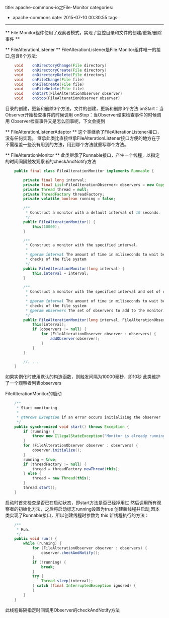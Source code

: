 title: apache-commons-io之File-Monitor
categories:
  - apache-commons
date: 2015-07-10 00:30:55
tags:
---

** File Monitor组件使用了观察者模式，实现了监控目录和文件的创建/更新/删除事件 **

** FileAlterationListener **
FileAlterationListener是File Monitor组件唯一的接口,包含8个方法:

```java
    void    onDirectoryChange(File directory) 
    void    onDirectoryCreate(File directory) 
    void    onDirectoryDelete(File directory) 
    void    onFileChange(File file) 
    void    onFileCreate(File file) 
    void    onFileDelete(File file) 
    void    onStart(FileAlterationObserver observer) 
    void    onStop(FileAlterationObserver observer) 
```

目录的创建，更新和删除3个方法，文件的创建，更新和删除3个方法
onStart：当Observer开始检查事件的时候调用
onStop：当Observer结束检查事件的时候调用
Observer检查事件又是怎么回事呢，下文会提到

** FileAlterationListenerAdaptor **
这个类继承了FileAlterationListener接口，没有任何实现。
继承此类比直接继承FileAlterationListener接口方便的地方在于不需覆盖一些没有用到的方法，用到哪个方法就重写哪个方法。

** FileAlterationMonitor **
此类继承了Runnable接口，产生一个线程，以指定的时间间隔触发观察者的checkAndNotify方法

```java
    public final class FileAlterationMonitor implements Runnable {

        private final long interval;
        private final List<FileAlterationObserver> observers = new CopyOnWriteArrayList<FileAlterationObserver>();
        private Thread thread = null;
        private ThreadFactory threadFactory;
        private volatile boolean running = false;

        /**
         * Construct a monitor with a default interval of 10 seconds.
         */
        public FileAlterationMonitor() {
            this(10000);
        }

        /**
         * Construct a monitor with the specified interval.
         *
         * @param interval The amount of time in miliseconds to wait between
         * checks of the file system
         */
        public FileAlterationMonitor(long interval) {
            this.interval = interval;
        }

        /**
         * Construct a monitor with the specified interval and set of observers.
         *
         * @param interval The amount of time in miliseconds to wait between
         * checks of the file system
         * @param observers The set of observers to add to the monitor.
         */
        public FileAlterationMonitor(long interval, FileAlterationObserver... observers) {
            this(interval);
            if (observers != null) {
                for (FileAlterationObserver observer : observers) {
                    addObserver(observer);
                }
            }
        }

        //. . . 
    }
```

如果实例化时使用默认的构造函数，则触发间隔为10000毫秒，即10秒
此类维护了一个观察者列表observers

FileAlterationMonitor的启动

```java
    /**
     * Start monitoring.
     *
     * @throws Exception if an error occurs initializing the observer
     */
    public synchronized void start() throws Exception {
        if (running) {
            throw new IllegalStateException("Monitor is already running");
        }
        for (FileAlterationObserver observer : observers) {
            observer.initialize();
        }
        running = true;
        if (threadFactory != null) {
            thread = threadFactory.newThread(this);
        } else {
            thread = new Thread(this);
        }
        thread.start();
    }
```

启动时首先检查是否已在启动状态，即start方法是否已经掉用过
然后调用所有观察者的初始化方法，之后将启动标志running设置为true
创建新线程并启动,因本类实现了Runnable接口，所以创建线程时参数为 this
新线程执行的方法：

```java
    /**
     * Run.
     */
    public void run() {
        while (running) {
            for (FileAlterationObserver observer : observers) {
                observer.checkAndNotify();
            }
            if (!running) {
                break;
            }
            try {
                Thread.sleep(interval);
            } catch (final InterruptedException ignored) {
            }
        }
    }
```

此线程每隔指定时间调用Observer的checkAndNotify方法
